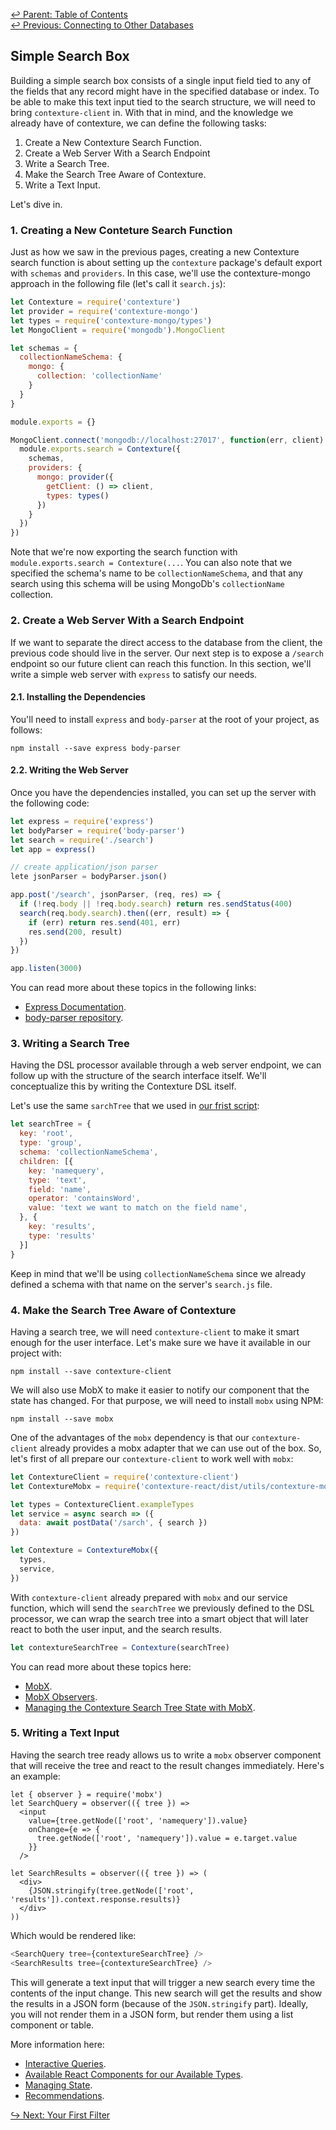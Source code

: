﻿[↩  Parent: Table of Contents](../README.md)  
[↩  Previous: Connecting to Other Databases](connecting-other-databases.md)

## Simple Search Box

Building a simple search box consists of a single input field tied to
any of the fields that any record might have in the specified database
or index. To be able to make this text input tied to the search
structure, we will need to bring `contexture-client` in.  With that in
mind, and the knowledge we already have of contexture, we can define
the following tasks:

1. Create a New Contexture Search Function.
2. Create a Web Server With a Search Endpoint
3. Write a Search Tree.
4. Make the Search Tree Aware of Contexture.
5. Write a Text Input.

Let's dive in.

### 1. Creating a New Conteture Search Function

Just as how we saw in the previous pages, creating a new Contexture
search function is about setting up the `contexture` package's default
export with `schemas` and `providers`. In this case, we'll use the
contexture-mongo approach in the following file (let's call it
`search.js`):

```javascript
let Contexture = require('contexture')
let provider = require('contexture-mongo')
let types = require('contexture-mongo/types')
let MongoClient = require('mongodb').MongoClient

let schemas = {
  collectionNameSchema: {
    mongo: {
      collection: 'collectionName'
    }
  }
}

module.exports = {}

MongoClient.connect('mongodb://localhost:27017', function(err, client) {
  module.exports.search = Contexture({
    schemas,
    providers: {
      mongo: provider({
        getClient: () => client,
        types: types()
      })
    }
  })
})
```

Note that we're now exporting the search function with
`module.exports.search = Contexture(...`. You can also note that we
specified the schema's name to be `collectionNameSchema`, and that any
search using this schema will be using MongoDb's `collectionName`
collection.

### 2. Create a Web Server With a Search Endpoint

If we want to separate the direct access to the database from the
client, the previous code should live in the server.  Our next step is
to expose a `/search` endpoint so our future client can reach this
function. In this section, we'll write a simple web server with
`express` to satisfy our needs.

#### 2.1. Installing the Dependencies

You'll need to install `express` and `body-parser` at the root of your
project, as follows:

    npm install --save express body-parser

#### 2.2. Writing the Web Server

Once you have the dependencies installed, you can set up the server
with the following code:

```javascript
let express = require('express')
let bodyParser = require('body-parser')
let search = require('./search')
let app = express()

// create application/json parser
lete jsonParser = bodyParser.json()

app.post('/search', jsonParser, (req, res) => {
  if (!req.body || !req.body.search) return res.sendStatus(400)
  search(req.body.search).then((err, result) => {
    if (err) return res.send(401, err)
    res.send(200, result)
  })
})

app.listen(3000)
```

You can read more about these topics in the following links:

- [Express Documentation](https://expressjs.com/en/api.html).
- [body-parser repository](https://github.com/expressjs/body-parser).

### 3. Writing a Search Tree

Having the DSL processor available through a web server endpoint, we
can follow up with the structure of the search interface itself. We'll
conceptualize this by writing the Contexture DSL itself.

Let's use the same `sarchTree` that we used in [our frist
script](first-script.md):

```javascript
let searchTree = {
  key: 'root',
  type: 'group',
  schema: 'collectionNameSchema',
  children: [{
    key: 'namequery',
    type: 'text',
    field: 'name',
    operator: 'containsWord',
    value: 'text we want to match on the field name',
  }, {
    key: 'results',
    type: 'results'
  }]
}
```

Keep in mind that we'll be using `collectionNameSchema` since we
already defined a schema with that name on the server's `search.js`
file.

### 4. Make the Search Tree Aware of Contexture

Having a search tree, we will need `contexture-client` to make it
smart enough for the user interface. Let's make sure we have it
available in our project with:

    npm install --save contexture-client

We will also use MobX to make it easier to notify our component that
the state has changed. For that purpose, we will need to install
`mobx` using NPM:

    npm install --save mobx

One of the advantages of the `mobx` dependency is that our
`contexture-client` already provides a mobx adapter that we can use
out of the box. So, let's first of all prepare our `contexture-client`
to work well with `mobx`:

```javascript
let ContextureClient = require('contexture-client')
let ContextureMobx = require('contexture-react/dist/utils/contexture-mobx')

let types = ContextureClient.exampleTypes
let service = async search => ({
  data: await postData('/sarch', { search })
})

let Contexture = ContextureMobx({
  types,
  service,
})
```

With `contexture-client` already prepared with `mobx` and our service
function, which will send the `searchTree` we previously defined to
the DSL processor, we can wrap the search tree into a smart object
that will later react to both the user input, and the search results.

```javascript
let contextureSearchTree = Contexture(searchTree)
```

You can read more about these topics here:

- [MobX](https://mobx.js.org/).
- [MobX Observers](https://mobx.js.org/refguide/observer-component.html).
- [Managing the Contexture Search Tree State with MobX](../managing-state/mobx.md).

### 5. Writing a Text Input

Having the search tree ready allows us to write a `mobx` observer
component that will receive the tree and react to the result changes
immediately. Here's an example:

```
let { observer } = require('mobx')
let SearchQuery = observer(({ tree }) =>
  <input
    value={tree.getNode(['root', 'namequery']).value}
    onChange={e => {
      tree.getNode(['root', 'namequery']).value = e.target.value
    }}
  />

let SearchResults = observer(({ tree }) => (
  <div>
    {JSON.stringify(tree.getNode(['root', 'results']).context.response.results)}
  </div>
))
```

Which would be rendered like:

```javascript
<SearchQuery tree={contextureSearchTree} />
<SearchResults tree={contextureSearchTree} />
```

This will generate a text input that will trigger a new search every
time the contents of the input change. This new search will get the
results and show the results in a JSON form (because of the
`JSON.stringify` part). Ideally, you will not render them in a JSON
form, but render them using a list component or table.

More information here:

- [Interactive Queries](../interactive-queries/README.md).
- [Available React Components for our Available Types](../types/react-components.md).
- [Managing State](../managing-state/README.md).
- [Recommendations](../recommendations/README.md).

[↪ Next: Your First Filter](your-first-filter.md)
